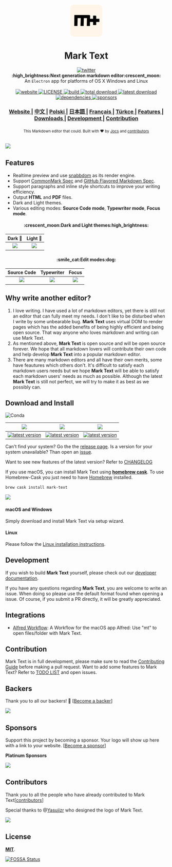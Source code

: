 
<p align="center"><img src="https://github.com/marktext/marktext/blob/master/static/logo-small.png" alt="mark text" width="100" height="100"></p>

<h1 align="center">Mark Text</h1>

<div align="center">
  <a href="https://twitter.com/intent/tweet?via=marktextme&url=https://github.com/marktext/marktext/&text=What%20do%20you%20want%20to%20say%20to%20me?&hashtags=happyMarkText">
    <img src="https://img.shields.io/twitter/url/https/github.com/marktext/marktext.svg?style=for-the-badge" alt="twitter">
  </a>
</div>
<div align="center">
  <strong>:high_brightness:Next generation markdown editor:crescent_moon:</strong>
</div>
<div align="center">
  An <code>Electron</code> app for platforms of OS X Windows and Linux
</div>

<br />

<div align="center">
  <!-- Version -->
  <a href="https://marktext.github.io/website">
    <img src="https://badge.fury.io/gh/jocs%2Fmarktext.svg" alt="website">
  </a>
  <!-- License -->
  <a href="https://marktext.github.io/website">
    <img src="https://img.shields.io/github/license/marktext/marktext.svg" alt="LICENSE">
  </a>
  <!-- Build Status -->
  <a href="https://marktext.github.io/website">
    <img src="https://travis-ci.org/marktext/marktext.svg?branch=master" alt="build">
  </a>
  <!-- Downloads total -->
  <a href="https://marktext.github.io/website">
    <img src="https://img.shields.io/github/downloads/marktext/marktext/total.svg" alt="total download">
  </a>
  <!-- Downloads latest release -->
  <a href="https://marktext.github.io/website">
    <img src="https://img.shields.io/github/downloads/marktext/marktext/v0.12.25/total.svg" alt="latest download">
  </a>
  <!-- deps -->
  <a href="https://marktext.github.io/website">
    <img src="https://img.shields.io/hackage-deps/v/lens.svg" alt="dependencies">
  </a>
  <!-- sponsors -->
  <a href="https://opencollective.com/marktext">
    <img src="https://opencollective.com/marktext/tiers/silver-sponsors/badge.svg?label=SilverSponsors&color=brightgreen" alt="sponsors">
  </a>
</div>

<div align="center">
  <h3>
    <a href="https://marktext.github.io/website">
      Website
    </a>
    <span> | </span>
    <a href="https://github.com/marktext/marktext/blob/master/doc/i18n/zh_cn.md#readme">
      中文
    </a>
    <span> | </span>
    <a href="https://github.com/marktext/marktext/blob/master/doc/i18n/pl.md#readme">
      Polski
    </a>
    <span> | </span>
    <a href="https://github.com/marktext/marktext/blob/master/doc/i18n/ja.md#readme">
      日本語
    </a>
    <span> | </span>
    <a href="https://github.com/marktext/marktext/blob/master/doc/i18n/french.md#readme">
      Français
    </a>
    <span> | </span>
    <a href="https://github.com/marktext/marktext/blob/master/doc/i18n/tr.md#readme">
      Türkçe
    </a>
    <span> | </span>
    <a href="https://github.com/marktext/marktext#features">
      Features
    </a>
    <span> | </span>
    <a href="https://github.com/marktext/marktext#download-and-install">
      Downloads
    </a>
    <span> | </span>
    <a href="https://github.com/marktext/marktext#development">
      Development
    </a>
    <span> | </span>
    <a href="https://github.com/marktext/marktext#contribution">
      Contribution
    </a>
  </h3>
</div>

<div align="center">
  <sub>This Markdown editor that could. Built with ❤︎ by
    <a href="https://github.com/Jocs">Jocs</a> and
    <a href="https://github.com/marktext/marktext/graphs/contributors">
      contributors
    </a>
  </sub>
</div>

<br />

![](https://github.com/marktext/marktext/blob/master/doc/marktext.gif)

## Features

- Realtime preview and use [snabbdom](https://github.com/snabbdom/snabbdom) as its render engine.
- Support [CommonMark Spec](https://spec.commonmark.org/0.28/) and [GitHub Flavored Markdown Spec](https://github.github.com/gfm/).
- Support paragraphs and inline style shortcuts to improve your writing efficiency.
- Output **HTML** and **PDF** files.
- Dark and Light themes.
- Various editing modes: **Source Code mode**, **Typewriter mode**, **Focus mode**.

<h4 align="center">:crescent_moon:Dark and Light themes:high_brightness:</h4>

| Dark :crescent_moon:                                               | Light :high_brightness:                                             |
|:------------------------------------------------------------------:|:-------------------------------------------------------------------:|
| ![](https://github.com/marktext/marktext/blob/master/doc/dark.jpg) | ![](https://github.com/marktext/marktext/blob/master/doc/light.jpg) |

<h4 align="center">:smile_cat:Edit modes:dog:</h4>

| Source Code                                                          | Typewriter                                                               | Focus                                                               |
|:--------------------------------------------------------------------:|:------------------------------------------------------------------------:|:-------------------------------------------------------------------:|
| ![](https://github.com/marktext/marktext/blob/master/doc/source.gif) | ![](https://github.com/marktext/marktext/blob/master/doc/typewriter.gif) | ![](https://github.com/marktext/marktext/blob/master/doc/focus.gif) |

## Why write another editor?

1. I love writing. I have used a lot of markdown editors, yet there is still not an editor that can fully meet my needs. I don't like to be disturbed when I write by some unbearable bug. **Mark Text** uses virtual DOM to render pages which has the added benefits of being highly efficient and being open source. That way anyone who loves markdown and writing can use Mark Text. 
2. As mentioned above, **Mark Text** is open source and will be open source forever. We hope that all markdown lovers will contribute their own code and help develop **Mark Text** into a popular markdown editor.
3. There are many markdown editors and all have their own merits, some have feautures which others don't. It's difficult to satisfy each markdown users needs but we hope **Mark Text** will be able to satisfy each markdown users' needs as much as possible. Although the latest **Mark Text** is still not perfect, we will try to make it as best as we possibly can.

## Download and Install

![Conda](https://img.shields.io/conda/pn/conda-forge/python.svg?style=for-the-badge)

| ![]( https://github.com/ryanoasis/nerd-fonts/wiki/screenshots/v1.0.x/mac-pass-sm.png)                                                                                                             | ![]( https://github.com/ryanoasis/nerd-fonts/wiki/screenshots/v1.0.x/windows-pass-sm.png)                                                                                                                     | ![]( https://github.com/ryanoasis/nerd-fonts/wiki/screenshots/v1.0.x/linux-pass-sm.png)                                                                                                                                   |
|:-------------------------------------------------------------------------------------------------------------------------------------------------------------------------------------------------:|:-------------------------------------------------------------------------------------------------------------------------------------------------------------------------------------------------------------:|:-------------------------------------------------------------------------------------------------------------------------------------------------------------------------------------------------------------------------:|
| [![latest version](https://img.shields.io/github/downloads/marktext/marktext/latest/marktext-0.12.25.dmg.svg)](https://github.com/marktext/marktext/releases/download/v0.12.25/marktext-0.12.25.dmg) | [![latest version](https://img.shields.io/github/downloads/marktext/marktext/latest/marktext-setup-0.12.25.exe.svg)](https://github.com/marktext/marktext/releases/download/v0.12.25/marktext-setup-0.12.25.exe) | [![latest version](https://img.shields.io/github/downloads/marktext/marktext/latest/marktext-0.12.25-x86_64.AppImage.svg)](https://github.com/marktext/marktext/releases/download/v0.12.25/marktext-0.12.25-x86_64.AppImage) |

Can't find your system? Go the the [release page](https://github.com/marktext/marktext/releases). Is a version for your system unavailable? Than open an [issue](https://github.com/marktext/marktext/issues).

Want to see new features of the latest version? Refer to [CHANGELOG](https://github.com/marktext/marktext/blob/master/.github/CHANGELOG.md)

If you use macOS, you can install Mark Text using [**homebrew cask**](https://github.com/caskroom/homebrew-cask). To use Homebrew-Cask you just need to have [Homebrew](https://brew.sh/) installed.

```bash 
brew cask install mark-text
```

![](https://github.com/marktext/marktext/blob/master/doc/brew-cask.gif)

#### macOS and Windows

Simply download and install Mark Text via setup wizard.

#### Linux

Please follow the [Linux installation instructions](https://github.com/marktext/marktext/blob/master/doc/linux.md).

## Development

If you wish to build **Mark Text** yourself, please check out our [developer documentation](https://github.com/marktext/marktext/blob/master/.github/CONTRIBUTING.md#build-instructions).

If you have any questions regarding **Mark Text**, you are welcome to write an issue. When doing so please use the default format found when opening a issue. Of course, if you submit a PR directly, it will be greatly appreciated.

## Integrations

- [Alfred Workflow](http://www.packal.org/workflow/mark-text): A Workflow for the macOS app Alfred: Use "mt" to open files/folder with Mark Text.

## Contribution

Mark Text is in full development, please make sure to read the [Contributing Guide](https://github.com/marktext/marktext/blob/master/.github/CONTRIBUTING.md) before making a pull request. Want to add some features to Mark Text? Refer to [TODO LIST](https://github.com/marktext/marktext/blob/master/.github/TODOLIST.md) and open issues.

## Backers

Thank you to all our backers! 🙏 [[Become a backer](https://opencollective.com/marktext#backers)]

<a href="https://opencollective.com/marktext#backers" target="_blank"><img src="https://opencollective.com/marktext/tiers/backer.svg?avatarHeight=36" /></a>

## Sponsors

Support this project by becoming a sponsor. Your logo will show up here with a link to your website. [[Become a sponsor](https://opencollective.com/marktext#silver-sponsors)]

**Platinum Sponsors**

<a href="https://readme.io" target="_blank"><img src="https://github.com/marktext/marktext/blob/master/doc/sponsor/readme.png" /></a>

## Contributors

Thank you to all the people who have already contributed to Mark Text[[contributors](https://github.com/marktext/marktext/graphs/contributors)]

Special thanks to @[Yasujizr](https://github.com/Yasujizr) who designed the logo of Mark Text.

<a href="https://github.com/marktext/marktext/graphs/contributors"><img src="https://opencollective.com/marktext/contributors.svg?width=890" /></a>


## License

[**MIT**](https://github.com/marktext/marktext/blob/master/LICENSE).

[![FOSSA Status](https://app.fossa.io/api/projects/git%2Bgithub.com%2Fmarktext%2Fmarktext.svg?type=large)](https://app.fossa.io/projects/git%2Bgithub.com%2Fmarktext%2Fmarktext?ref=badge_large)
